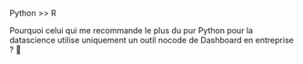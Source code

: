 Python \>\> R

Pourquoi celui qui me recommande le plus du pur Python pour la datascience utilise uniquement un outil nocode de Dashboard en entreprise ? :bust_in_silhouette:
